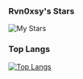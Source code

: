 

<!--
**Rvn0xsy/Rvn0xsy** is a ✨ _special_ ✨ repository because its `README.md` (this file) appears on your GitHub profile.

Here are some ideas to get you started:

- 🔭 I’m currently working on ...
- 🌱 I’m currently learning ...
- 👯 I’m looking to collaborate on ...
- 🤔 I’m looking for help with ...
- 💬 Ask me about ...
- 📫 How to reach me: ...
- 😄 Pronouns: ...
- ⚡ Fun fact: ...
-->

### Rvn0xsy's Stars

![My Stars](https://github-readme-stats.vercel.app/api?username=Rvn0xsy&show_icons=true&include_all_commits=true&count_private=true)

<!--
### Top Repo

[![Cooolis-ms](https://github-readme-stats.vercel.app/api/pin/?username=Rvn0xsy&repo=Cooolis-ms)](https://github.com/Rvn0xsy/Cooolis-ms)

[![BadCode](https://github-readme-stats.vercel.app/api/pin/?username=Rvn0xsy&repo=BadCode)](https://github.com/Rvn0xsy/BadCode)
-->

### Top Langs

[![Top Langs](https://github-readme-stats.vercel.app/api/top-langs/?username=Rvn0xsy&layout=compact)](https://github.com/Rvn0xsy/)

